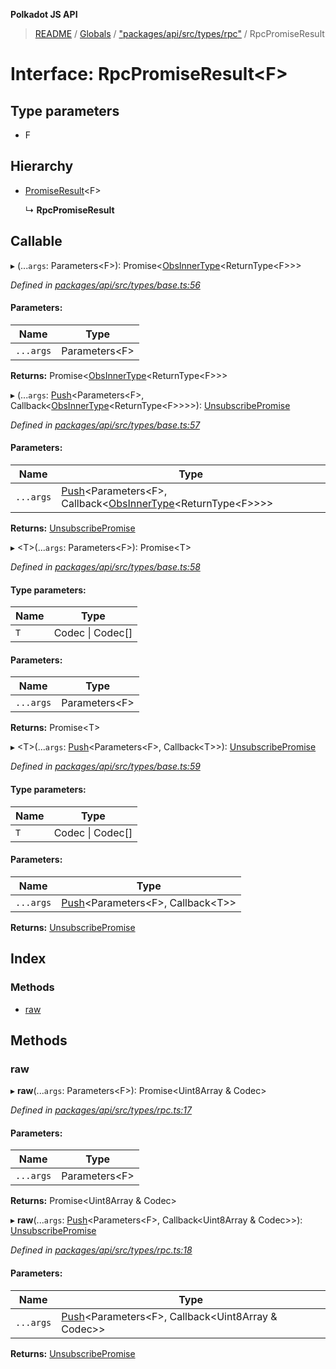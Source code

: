 **Polkadot JS API**

> [README](../README.md) / [Globals](../globals.md) / ["packages/api/src/types/rpc"](../modules/_packages_api_src_types_rpc_.md) / RpcPromiseResult

# Interface: RpcPromiseResult\<**F**>

## Type parameters

* F

## Hierarchy

* [PromiseResult](_packages_api_src_types_base_.promiseresult.md)\<F>

  ↳ **RpcPromiseResult**

## Callable

▸ (...`args`: Parameters\<F>): Promise\<[ObsInnerType](../modules/_packages_api_src_types_base_.md#obsinnertype)\<ReturnType\<F>>>

*Defined in [packages/api/src/types/base.ts:56](https://github.com/polkadot-js/api/blob/c27e41be3/packages/api/src/types/base.ts#L56)*

#### Parameters:

Name | Type |
------ | ------ |
`...args` | Parameters\<F> |

**Returns:** Promise\<[ObsInnerType](../modules/_packages_api_src_types_base_.md#obsinnertype)\<ReturnType\<F>>>

▸ (...`args`: [Push](../modules/_packages_api_src_types_base_.md#push)\<Parameters\<F>, Callback\<[ObsInnerType](../modules/_packages_api_src_types_base_.md#obsinnertype)\<ReturnType\<F>>>>): [UnsubscribePromise](../modules/_packages_api_src_types_base_.md#unsubscribepromise)

*Defined in [packages/api/src/types/base.ts:57](https://github.com/polkadot-js/api/blob/c27e41be3/packages/api/src/types/base.ts#L57)*

#### Parameters:

Name | Type |
------ | ------ |
`...args` | [Push](../modules/_packages_api_src_types_base_.md#push)\<Parameters\<F>, Callback\<[ObsInnerType](../modules/_packages_api_src_types_base_.md#obsinnertype)\<ReturnType\<F>>>> |

**Returns:** [UnsubscribePromise](../modules/_packages_api_src_types_base_.md#unsubscribepromise)

▸ \<T>(...`args`: Parameters\<F>): Promise\<T>

*Defined in [packages/api/src/types/base.ts:58](https://github.com/polkadot-js/api/blob/c27e41be3/packages/api/src/types/base.ts#L58)*

#### Type parameters:

Name | Type |
------ | ------ |
`T` | Codec \| Codec[] |

#### Parameters:

Name | Type |
------ | ------ |
`...args` | Parameters\<F> |

**Returns:** Promise\<T>

▸ \<T>(...`args`: [Push](../modules/_packages_api_src_types_base_.md#push)\<Parameters\<F>, Callback\<T>>): [UnsubscribePromise](../modules/_packages_api_src_types_base_.md#unsubscribepromise)

*Defined in [packages/api/src/types/base.ts:59](https://github.com/polkadot-js/api/blob/c27e41be3/packages/api/src/types/base.ts#L59)*

#### Type parameters:

Name | Type |
------ | ------ |
`T` | Codec \| Codec[] |

#### Parameters:

Name | Type |
------ | ------ |
`...args` | [Push](../modules/_packages_api_src_types_base_.md#push)\<Parameters\<F>, Callback\<T>> |

**Returns:** [UnsubscribePromise](../modules/_packages_api_src_types_base_.md#unsubscribepromise)

## Index

### Methods

* [raw](_packages_api_src_types_rpc_.rpcpromiseresult.md#raw)

## Methods

### raw

▸ **raw**(...`args`: Parameters\<F>): Promise\<Uint8Array & Codec>

*Defined in [packages/api/src/types/rpc.ts:17](https://github.com/polkadot-js/api/blob/c27e41be3/packages/api/src/types/rpc.ts#L17)*

#### Parameters:

Name | Type |
------ | ------ |
`...args` | Parameters\<F> |

**Returns:** Promise\<Uint8Array & Codec>

▸ **raw**(...`args`: [Push](../modules/_packages_api_src_types_base_.md#push)\<Parameters\<F>, Callback\<Uint8Array & Codec>>): [UnsubscribePromise](../modules/_packages_api_src_types_base_.md#unsubscribepromise)

*Defined in [packages/api/src/types/rpc.ts:18](https://github.com/polkadot-js/api/blob/c27e41be3/packages/api/src/types/rpc.ts#L18)*

#### Parameters:

Name | Type |
------ | ------ |
`...args` | [Push](../modules/_packages_api_src_types_base_.md#push)\<Parameters\<F>, Callback\<Uint8Array & Codec>> |

**Returns:** [UnsubscribePromise](../modules/_packages_api_src_types_base_.md#unsubscribepromise)
